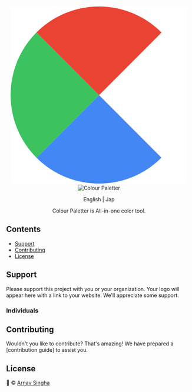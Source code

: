 <p align="center">
  <img src="./logo/favicon.svg" alt="Colour Paletter" width="480" />
  <img src="" alt="Colour Paletter" width="480" />
</p>

<p align='center'>
  English | Jap<a href='./README.ja.md'></a>
</p>

<p align='center'>
  Colour Paletter is All-in-one color tool.
</p>

## Contents

- [Support]()
- [Contributing]()
- [License]()

## Support

Please support this project with you or your organization. Your logo will appear here with a link to your website. We'll appreciate some support.


### Individuals

## Contributing

Wouldn't you like to contribute? That's amazing! We have prepared a [contribution guide] to assist you.

## License

🫨 © [Arnav Singha](https://github.com/ArnavSingha)
